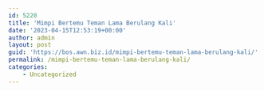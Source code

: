 ```yaml
---
id: 5220
title: 'Mimpi Bertemu Teman Lama Berulang Kali'
date: '2023-04-15T12:53:19+00:00'
author: admin
layout: post
guid: 'https://bos.awn.biz.id/mimpi-bertemu-teman-lama-berulang-kali/'
permalink: /mimpi-bertemu-teman-lama-berulang-kali/
categories:
    - Uncategorized
---
```


